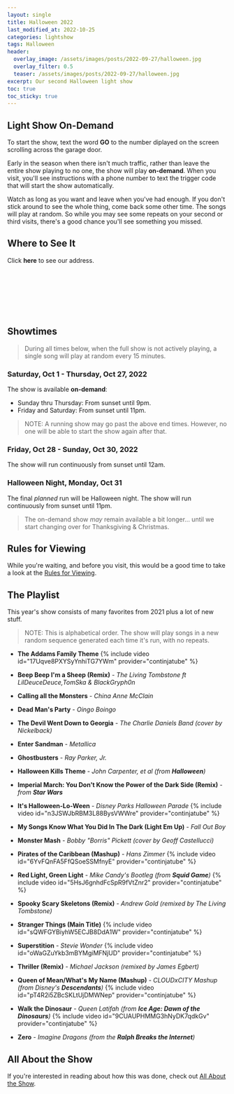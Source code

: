 ```yaml
---
layout: single
title: Halloween 2022
last_modified_at: 2022-10-25
categories: lightshow
tags: Halloween
header:
  overlay_image: /assets/images/posts/2022-09-27/halloween.jpg
  overlay_filter: 0.5
  teaser: /assets/images/posts/2022-09-27/halloween.jpg
excerpt: Our second Halloween light show 
toc: true
toc_sticky: true
---
```


## Light Show On-Demand

To start the show, text the word <b>GO</b> to the number diplayed on the screen scrolling across the garage door.

Early in the season when there isn't much traffic, rather than leave the entire show playing to no one, the show will play <b>on-demand</b>. When you visit, you'll see instructions with a phone number to text the trigger code that will start the show automatically. 

Watch as long as you want and leave when you've had enough. If you don't stick around to see the whole thing, come back some other time. The songs will play at random. So while you may see some repeats on your second or third visits, there's a good chance you'll see something you missed.

## Where to See It

Click <b><a onclick="document.getElementById('imgAddress').style.visibility='visible';">here</a></b> to see our address.

<img id="imgAddress" src="/assets/images/addresspic.png" style="visibility: hidden">

## Showtimes

> During all times below, when the full show is not actively playing, a single song will play at random every 15 minutes.

### Saturday, Oct 1 - Thursday, Oct 27, 2022

The show is available <b>on-demand</b>:

* Sunday thru Thursday: From sunset until 9pm.
* Friday and Saturday: From sunset until 11pm.

> NOTE: A running show may go past the above end times. However, no one will be able to start the show again after that.

### Friday, Oct 28 - Sunday, Oct 30, 2022

The show will run continuously from sunset until 12am.

### Halloween Night, Monday, Oct 31

The final <i>planned</i> run will be Halloween night. The show will run continuously from sunset until 11pm. 

> The on-demand show <i>may</i> remain available a bit longer... until we start changing over for Thanksgiving & Christmas.

## Rules for Viewing

While you're waiting, and before you visit, this would be a good time to take a look at the <a href="/lightshow/the_rules/">Rules for Viewing</a>.

## The Playlist

This year's show consists of many favorites from 2021 plus a lot of new stuff.

> NOTE: This is alphabetical order. The show will play songs in a new random sequence generated each time it's run, with no repeats.

* **The Addams Family Theme**
{% include video id="17Uqve8PXYSyYnhiTG7YWm" provider="continjatube" %}
* **Beep Beep I'm a Sheep (Remix)** - *The Living Tombstone ft LilDeuceDeuce,TomSka & BlackGryph0n*

* **Calling all the Monsters** - *China Anne McClain*

* **Dead Man's Party** - *Oingo Boingo*

* **The Devil Went Down to Georgia** - *The Charlie Daniels Band (cover by Nickelback)*

* **Enter Sandman** - *Metallica*

* **Ghostbusters** - *Ray Parker, Jr.*

* **Halloween Kills Theme** - *John Carpenter, et al (from **Halloween**)*

* **Imperial March: You Don't Know the Power of the Dark Side (Remix)** - *from **Star Wars***

* **It's Halloween-Lo-Ween** - *Disney Parks Halloween Parade*
{% include video id="n3JSWJbRBM3L88BysVWWre" provider="continjatube" %}

* **My Songs Know What You Did In The Dark (Light Em Up)** - *Fall Out Boy*

* **Monster Mash** - *Bobby "Borris" Pickett (cover by Geoff Castellucci)*

* **Pirates of the Caribbean (Mashup)** - *Hans Zimmer*
{% include video id="6YvFQnFA5FfQSoeSSMfnyE" provider="continjatube" %}
* **Red Light, Green Light** - *Mike Candy's Bootleg (from **Squid Game**)*
{% include video id="5HsJ6gnhdFcSpR9fVtZnr2" provider="continjatube" %}
* **Spooky Scary Skeletons (Remix)** - *Andrew Gold (remixed by The Living Tombstone)*
* **Stranger Things (Main Title)**
{% include video id="sQWFGYBiyhW5ECJB8DdA1W" provider="continjatube" %}
* **Superstition** - *Stevie Wonder*
{% include video id="oWaGZuYkb3mBYMgiMFNjUD" provider="continjatube" %}
* **Thriller (Remix)** - *Michael Jackson (remixed by James Egbert)*
* **Queen of Mean/What's My Name (Mashup)** - *CLOUDxCITY Mashup (from Disney's **Descendants**)*
{% include video id="pT4R2i5ZBcSKLtUjDMWNep" provider="continjatube" %}
* **Walk the Dinosaur** - *Queen Latifah (from **Ice Age: Dawn of the Dinosaurs**)*
{% include video id="9CUAUPHMMG3hNyDK7qdkGv" provider="continjatube" %}
* **Zero** - *Imagine Dragons (from the **Ralph Breaks the Internet**)*

## All About the Show

If you're interested in reading about how this was done, check out <a href="https://chadgoode.com/projects/lightshow/show-Info/">All About the Show</a>.
